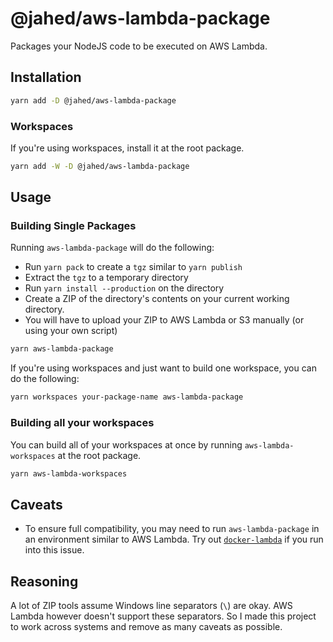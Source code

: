 # @jahed/aws-lambda-package

Packages your NodeJS code to be executed on AWS Lambda.

## Installation

```bash
yarn add -D @jahed/aws-lambda-package
```

### Workspaces

If you're using workspaces, install it at the root package.

```bash
yarn add -W -D @jahed/aws-lambda-package
```

## Usage

### Building Single Packages

Running `aws-lambda-package` will do the following:

- Run `yarn pack` to create a `tgz` similar to `yarn publish`
- Extract the `tgz` to a temporary directory
- Run `yarn install --production` on the directory
- Create a ZIP of the directory's contents on your current working directory.
- You will have to upload your ZIP to AWS Lambda or S3
  manually (or using your own script)

```bash
yarn aws-lambda-package
```

If you're using workspaces and just want to build one workspace, you can do
the following:

```bash
yarn workspaces your-package-name aws-lambda-package
```

### Building all your workspaces

You can build all of your workspaces at once by running `aws-lambda-workspaces`
at the root package.

```bash
yarn aws-lambda-workspaces
```

## Caveats

- To ensure full compatibility, you may need to run `aws-lambda-package` in an
  environment similar to AWS Lambda. Try out 
  [`docker-lambda`](https://github.com/lambci/docker-lambda) if you run into
  this issue.

## Reasoning

A lot of ZIP tools assume Windows line separators (`\`) are okay. AWS Lambda 
however doesn't support these separators. So I made this project to work
across systems and remove as many caveats as possible.
